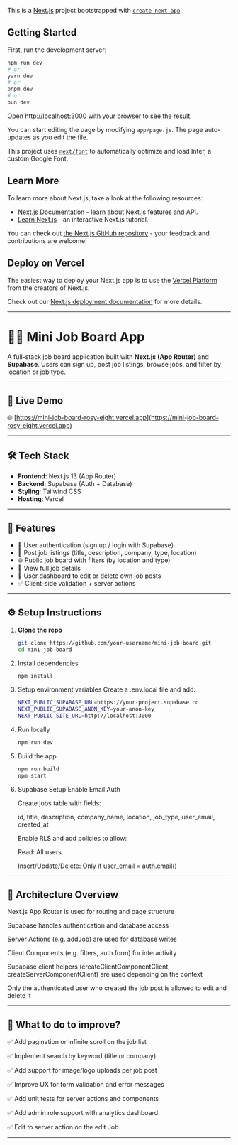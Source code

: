 This is a [Next.js](https://nextjs.org/) project bootstrapped with [`create-next-app`](https://github.com/vercel/next.js/tree/canary/packages/create-next-app).

## Getting Started

First, run the development server:

```bash
npm run dev
# or
yarn dev
# or
pnpm dev
# or
bun dev
```

Open [http://localhost:3000](http://localhost:3000) with your browser to see the result.

You can start editing the page by modifying `app/page.js`. The page auto-updates as you edit the file.

This project uses [`next/font`](https://nextjs.org/docs/basic-features/font-optimization) to automatically optimize and load Inter, a custom Google Font.

## Learn More

To learn more about Next.js, take a look at the following resources:

-   [Next.js Documentation](https://nextjs.org/docs) - learn about Next.js features and API.
-   [Learn Next.js](https://nextjs.org/learn) - an interactive Next.js tutorial.

You can check out [the Next.js GitHub repository](https://github.com/vercel/next.js/) - your feedback and contributions are welcome!

## Deploy on Vercel

The easiest way to deploy your Next.js app is to use the [Vercel Platform](https://vercel.com/new?utm_medium=default-template&filter=next.js&utm_source=create-next-app&utm_campaign=create-next-app-readme) from the creators of Next.js.

Check out our [Next.js deployment documentation](https://nextjs.org/docs/deployment) for more details.

---

# 🧑‍💼 Mini Job Board App

A full-stack job board application built with **Next.js (App Router)** and **Supabase**. Users can sign up, post job listings, browse jobs, and filter by location or job type.

---

## 🚀 Live Demo

🌐 [https://mini-job-board-rosy-eight.vercel.app](https://mini-job-board-rosy-eight.vercel.app)

---

## 🛠️ Tech Stack

-   **Frontend**: Next.js 13 (App Router)
-   **Backend**: Supabase (Auth + Database)
-   **Styling**: Tailwind CSS
-   **Hosting**: Vercel

---

## 🧰 Features

-   🔐 User authentication (sign up / login with Supabase)
-   📝 Post job listings (title, description, company, type, location)
-   🌐 Public job board with filters (by location and type)
-   📄 View full job details
-   👤 User dashboard to edit or delete own job posts
-   ✅ Client-side validation + server actions

---

## ⚙️ Setup Instructions

1. **Clone the repo**

    ```bash
    git clone https://github.com/your-username/mini-job-board.git
    cd mini-job-board

    ```

2. Install dependencies

    ```bash
    npm install

    ```

3. Setup environment variables
   Create a .env.local file and add:

    ```bash
    NEXT_PUBLIC_SUPABASE_URL=https://your-project.supabase.co
    NEXT_PUBLIC_SUPABASE_ANON_KEY=your-anon-key
    NEXT_PUBLIC_SITE_URL=http://localhost:3000

    ```

4. Run locally

    ```bash
    npm run dev

    ```

5. Build the app

    ```bash
    npm run build
    npm start

    ```

6. Supabase Setup
   Enable Email Auth

    Create jobs table with fields:

    id, title, description, company_name, location, job_type, user_email, created_at

    Enable RLS and add policies to allow:

    Read: All users

    Insert/Update/Delete: Only if user_email = auth.email()

---

## 🧱 Architecture Overview

Next.js App Router is used for routing and page structure

Supabase handles authentication and database access

Server Actions (e.g. addJob) are used for database writes

Client Components (e.g. filters, auth form) for interactivity

Supabase client helpers (createClientComponentClient, createServerComponentClient) are used depending on the context

Only the authenticated user who created the job post is allowed to edit and delete it

---

## 📌 What to do to improve?

✅ Add pagination or infinite scroll on the job list

✅ Implement search by keyword (title or company)

✅ Add support for image/logo uploads per job post

✅ Improve UX for form validation and error messages

✅ Add unit tests for server actions and components

✅ Add admin role support with analytics dashboard

✅ Edit to server action on the edit Job

---
